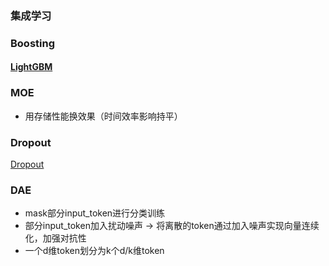 ### 集成学习


### Boosting
#### [LightGBM](Ensemble/Boosting/lightgbm.md)

### MOE
- 用存储性能换效果（时间效率影响持平）


### Dropout
[Dropout](Dropout/dropout.md)

### DAE
- mask部分input_token进行分类训练
- 部分input_token加入扰动噪声 -> 将离散的token通过加入噪声实现向量连续化，加强对抗性
- 一个d维token划分为k个d/k维token
